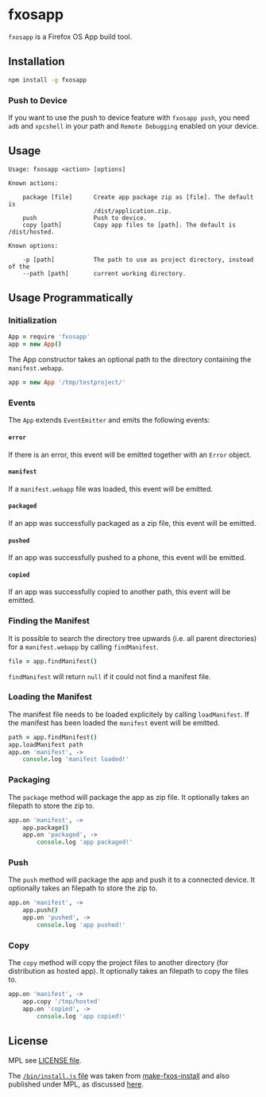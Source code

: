 # fxosapp

`fxosapp` is a Firefox OS App build tool.

## Installation

```bash
npm install -g fxosapp
```

### Push to Device

If you want to use the push to device feature with `fxosapp push`, you need
`adb` and `xpcshell` in your path and `Remote Debugging` enabled on your device.

## Usage

```
Usage: fxosapp <action> [options]

Known actions:

    package [file]      Create app package zip as [file]. The default is
                        /dist/application.zip.
    push                Push to device.
    copy [path]         Copy app files to [path]. The default is /dist/hosted.

Known options:

    -p [path]           The path to use as project directory, instead of the
    --path [path]       current working directory.
```

## Usage Programmatically

### Initialization

```coffeescript
App = require 'fxosapp'
app = new App()
```

The App constructor takes an optional path to the directory containing the
`manifest.webapp`.

```coffeescript
app = new App '/tmp/testproject/'
```

### Events

The `App` extends `EventEmitter` and emits the following events:

#### `error`

If there is an error, this event will be emitted together with an `Error`
object.

#### `manifest`

If a `manifest.webapp` file was loaded, this event will be emitted.

#### `packaged`

If an app was successfully packaged as a zip file, this event will be emitted.

#### `pushed`

If an app was successfully pushed to a phone, this event will be emitted.

#### `copied`

If an app was successfully copied to another path, this event will be emitted.

### Finding the Manifest

It is possible to search the directory tree upwards (i.e. all parent
directories) for a `manifest.webapp` by calling `findManifest`.

```coffeescript
file = app.findManifest()
```

`findManifest` will return `null` if it could not find a manifest file.

### Loading the Manifest

The manifest file needs to be loaded explicitely by calling `loadManifest`.
If the manifest has been loaded the `manifest` event will be emitted.

```coffee
path = app.findManifest()
app.loadManifest path
app.on 'manifest', ->
	console.log 'manifest loaded!'
```

### Packaging

The `package` method will package the app as zip file. It optionally takes an
filepath to store the zip to.

```coffee
app.on 'manifest', ->
	app.package()
	app.on 'packaged', ->
		console.log 'app packaged!'
```

### Push

The `push` method will package the app and push it to a connected device. It
optionally takes an filepath to store the zip to.

```coffee
app.on 'manifest', ->
	app.push()
	app.on 'pushed', ->
		console.log 'app pushed!'
```

### Copy

The `copy` method will copy the project files to another directory (for
distribution as hosted app). It optionally takes an filepath to copy the files
to.

```coffee
app.on 'manifest', ->
	app.copy '/tmp/hosted'
	app.on 'copied', ->
		console.log 'app copied!'
```

## License

MPL see [LICENSE file](https://github.com/fisch42/fxosapp/blob/master/LICENSE).

The [`/bin/install.js` file](https://github.com/fisch42/fxosapp/blob/master/bin/install.js) was taken from
[make-fxos-install](https://github.com/digitarald/make-fxos-install)
and also published under MPL, as discussed
[here](https://github.com/digitarald/make-fxos-install/issues/4#issuecomment-17766315).
